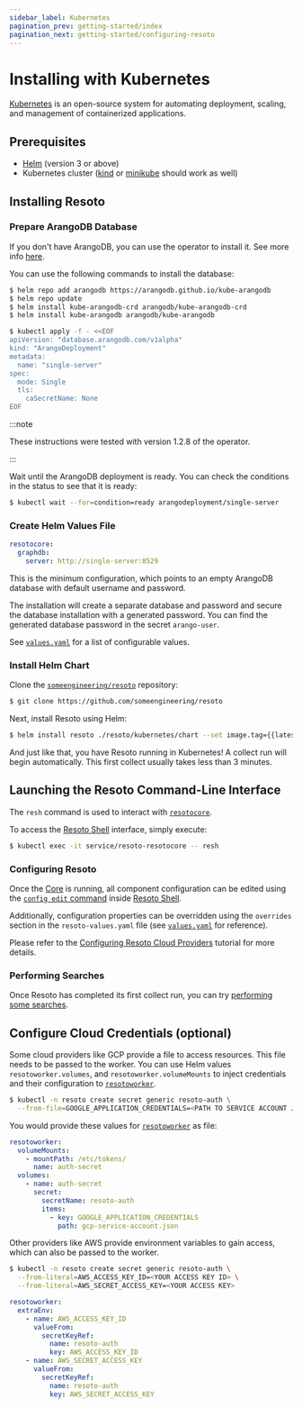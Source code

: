 ```yaml
---
sidebar_label: Kubernetes
pagination_prev: getting-started/index
pagination_next: getting-started/configuring-resoto
---
```


# Installing with Kubernetes

[Kubernetes](https://kubernetes.io) is an open-source system for automating deployment, scaling, and management of containerized applications.

## Prerequisites

- [Helm](https://helm.sh) (version 3 or above)
- Kubernetes cluster ([kind](https://kind.sigs.k8s.io) or [minikube](https://minikube.sigs.k8s.io) should work as well)

## Installing Resoto

### Prepare ArangoDB Database

If you don't have ArangoDB, you can use the operator to install it. See more info [here](https://arangodb.com/docs/stable/tutorials-kubernetes.html).

You can use the following commands to install the database:

```bash
$ helm repo add arangodb https://arangodb.github.io/kube-arangodb
$ helm repo update
$ helm install kube-arangodb-crd arangodb/kube-arangodb-crd
$ helm install kube-arangodb arangodb/kube-arangodb

$ kubectl apply -f - <<EOF
apiVersion: "database.arangodb.com/v1alpha"
kind: "ArangoDeployment"
metadata:
  name: "single-server"
spec:
  mode: Single
  tls:
    caSecretName: None
EOF
```

:::note

These instructions were tested with version 1.2.8 of the operator.

:::

Wait until the ArangoDB deployment is ready. You can check the conditions in the status to see that it is ready:

```bash
$ kubectl wait --for=condition=ready arangodeployment/single-server
```

### Create Helm Values File

```yml title="resoto-values.yaml"
resotocore:
  graphdb:
    server: http://single-server:8529
```

This is the minimum configuration, which points to an empty ArangoDB database with default username and password.

The installation will create a separate database and password and secure the database installation with a generated password. You can find the generated database password in the secret `arango-user`.

See [`values.yaml`](https://github.com/someengineering/resoto/blob/main/kubernetes/chart/values.yaml) for a list of configurable values.

### Install Helm Chart

Clone the [`someengineering/resoto`](https://github.com/someengineering/resoto) repository:

```bash
$ git clone https://github.com/someengineering/resoto
```

Next, install Resoto using Helm:

```bash
$ helm install resoto ./resoto/kubernetes/chart --set image.tag={{latestRelease}} -f resoto-values.yaml
```

And just like that, you have Resoto running in Kubernetes! A collect run will begin automatically. This first collect usually takes less than 3 minutes.

## Launching the Resoto Command-Line Interface

The `resh` command is used to interact with [`resotocore`](../../concepts/components/core.md).

To access the [Resoto Shell](../../concepts/components/shell.md) interface, simply execute:

```bash
$ kubectl exec -it service/resoto-resotocore -- resh
```

### Configuring Resoto

Once the [Core](../../concepts/components/core.md) is running, all component configuration can be edited using the [`config edit` command](../../reference/cli/configs/edit.md) inside [Resoto Shell](../../concepts/components/shell.md).

Additionally, configuration properties can be overridden using the `overrides` section in the `resoto-values.yaml` file (see [`values.yaml`](https://github.com/someengineering/resoto/blob/main/kubernetes/chart/values.yaml) for reference).

Please refer to the [Configuring Resoto Cloud Providers](../configuring-resoto.md#configuring-cloud-providers) tutorial for more details.

### Performing Searches

Once Resoto has completed its first collect run, you can try [performing some searches](../performing-searches.md).

## Configure Cloud Credentials (optional)

Some cloud providers like GCP provide a file to access resources. This file needs to be passed to the worker. You can use Helm values `resotoworker.volumes`, and `resotoworker.volumeMounts` to inject credentials and their configuration to [`resotoworker`](../../concepts/components/worker.md).

```bash
$ kubectl -n resoto create secret generic resoto-auth \
  --from-file=GOOGLE_APPLICATION_CREDENTIALS=<PATH TO SERVICE ACCOUNT JSON CREDS>
```

You would provide these values for [`resotoworker`](../../concepts/components/worker.md) as file:

```yml
resotoworker:
  volumeMounts:
    - mountPath: /etc/tokens/
      name: auth-secret
  volumes:
    - name: auth-secret
      secret:
        secretName: resoto-auth
        items:
          - key: GOOGLE_APPLICATION_CREDENTIALS
            path: gcp-service-account.json
```

Other providers like AWS provide environment variables to gain access, which can also be passed to the worker.

```bash
$ kubectl -n resoto create secret generic resoto-auth \
  --from-literal=AWS_ACCESS_KEY_ID=<YOUR ACCESS KEY ID> \
  --from-literal=AWS_SECRET_ACCESS_KEY=<YOUR ACCESS KEY>
```

```yml
resotoworker:
  extraEnv:
    - name: AWS_ACCESS_KEY_ID
      valueFrom:
        secretKeyRef:
          name: resoto-auth
          key: AWS_ACCESS_KEY_ID
    - name: AWS_SECRET_ACCESS_KEY
      valueFrom:
        secretKeyRef:
          name: resoto-auth
          key: AWS_SECRET_ACCESS_KEY
```
